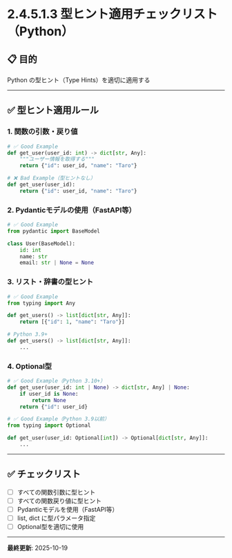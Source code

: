 # 2.4.5.1.3 型ヒント適用チェックリスト（Python）

## 📋 目的

Python の型ヒント（Type Hints）を適切に適用する

---

## ✅ 型ヒント適用ルール

### 1. 関数の引数・戻り値

```python
# ✅ Good Example
def get_user(user_id: int) -> dict[str, Any]:
    """ユーザー情報を取得する"""
    return {"id": user_id, "name": "Taro"}

# ❌ Bad Example（型ヒントなし）
def get_user(user_id):
    return {"id": user_id, "name": "Taro"}
```

### 2. Pydanticモデルの使用（FastAPI等）

```python
# ✅ Good Example
from pydantic import BaseModel

class User(BaseModel):
    id: int
    name: str
    email: str | None = None
```

### 3. リスト・辞書の型ヒント

```python
# ✅ Good Example
from typing import Any

def get_users() -> list[dict[str, Any]]:
    return [{"id": 1, "name": "Taro"}]

# Python 3.9+
def get_users() -> list[dict[str, Any]]:
    ...
```

### 4. Optional型

```python
# ✅ Good Example（Python 3.10+）
def get_user(user_id: int | None) -> dict[str, Any] | None:
    if user_id is None:
        return None
    return {"id": user_id}

# ✅ Good Example（Python 3.9以前）
from typing import Optional

def get_user(user_id: Optional[int]) -> Optional[dict[str, Any]]:
    ...
```

---

## ✅ チェックリスト

- [ ] すべての関数引数に型ヒント
- [ ] すべての関数戻り値に型ヒント
- [ ] Pydanticモデルを使用（FastAPI等）
- [ ] list, dict に型パラメータ指定
- [ ] Optional型を適切に使用

---

**最終更新**: 2025-10-19
